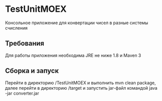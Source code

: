 # TestUnitMOEX

Консольное приложение для конвертации чисел в разные системы счисления

## Требования 

Для работы приложения необходима JRE не ниже 1.8 и Maven 3

## Сборка и запуск 

Перейти в директорию /TestUnitMOEX и выполнить mvn clean package, далее перейти в директорию /target 
и запустить jar-файл командой java -jar converter.jar 
